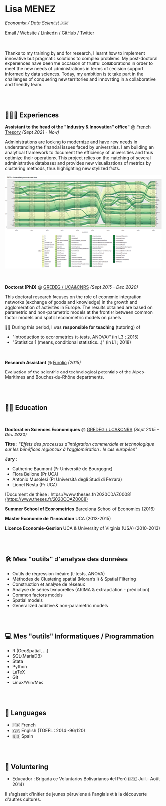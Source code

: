 # Lisa MENEZ

_Economist / Data Scientist :fr:_ <br>

[Email](mailto:lisa.menez@free.fr) / [Website](https://lmermaid.github.io/cv_eng) / [LinkedIn](https://www.linkedin.com/in/lisa-menez-10b6631ba/) / [GitHub](https://github.com/lmermaid/) / [Twitter](https://twitter.com/lisamenez/) 

<br><br>
Thanks to my training by and for research, I learnt how to implement innovative but pragmatic solutions to complex problems. My post-doctoral experiences have been the occasion of fruitful collaborations in order to meet the new needs of administrations in terms of decision support informed by data sciences. Today, my ambition is to take part in the challenges of conquering new territories and innovating in a collaborative and friendly team.
  
<br><br>
## 👩🏼‍💻 Experiences 

**Assistant to the head of the "Industry \& Innovation" office"** @ [French Tresory](https://www.tresor.economie.gouv.fr/) _(Sept 2021 - Now)_<br>

Administrations are looking to modernize and have new needs in understanding the financial issues faced by universities. I am building an analytical framework to document the efficiency of universities and thus optimize their operations. This project relies on the matching of several administrative databases and provides new visualizations of metrics by clustering methods, thus highlighting new stylized facts.

![Needs of Universities](/assets/images/BNR.png)

<br><br>
**Doctorat (PhD)** @ [GREDEG / UCA&CNRS](https://gredeg.univ-cotedazur.fr) _(Sept 2015 - Dec 2020)_<br>

This doctoral research focuses on the role of economic integration networks (exchange of goods and knowledge) in the growth and agglomeration of activities in Europe. The results obtained are based on parametric and non-parametric models at the frontier between common factor models and spatial econometric models on panels

:woman_teacher: During this period, I was **responsible for teaching** (tutoring) of
- "Introduction to econometrics (t-tests, ANOVA)" (in L3 ; 2015)
- "Statistics 1 (means, conditional statistics...)" (in L1 ; 2018)
    
<br><br>
**Research Assistant** @ [Eurolio](https://www.univ-st-etienne.fr/fr/gate-lse/eurolio-2.html) _(2015)_<br>

Evaluation of the scientific and technological potentials of the Alpes-Maritimes and Bouches-du-Rhône departments.

<br><br>
## :woman_student: Education 
<br>

**Doctorat en Sciences Économiques** @ [GREDEG / UCA&CNRS](www.unice.fr)  _(Sept 2015 - Déc 2020)_ <br>

**Titre** : "*Effets des processus d’intégration commerciale et technologique sur les
bénéfices régionaux à l’agglomération : le cas européen*"

**Jury** :
- Catherine Baumont (Pr Université de Bourgogne)
- Flora Bellone (Pr UCA)
- Antonio Musolesi (Pr Università degli Studi di Ferrara)
- Lionel Nesta (Pr UCA)

[Document de thèse : https://www.theses.fr/2020COAZ0008](https://www.theses.fr/2020COAZ0008)

**Summer School of Econometrics** Barcelona School of Economics (2016)

**Master Economie de l’Innovation** UCA (2013-2015)

**Licence Economie-Gestion** UCA & University of Virginia (USA) (2010-2013)

<br><br>
## :hammer_and_wrench: Mes "outils" d'analyse des données

- Outils de régression linéaire (t-tests, ANOVA)
- Méthodes de Clustering spatial (Moran’s i) & Spatial Filtering
- Construction et analyse de réseaux
- Analyse de séries temporelles (ARIMA & extrapolation - prédiction)
- Common factors models
- Spatial models
- Generalized additive & non-parametric models

<br><br>
## :computer: Mes "outils" Informatiques / Programmation

- R (GeoSpatial, ...) 
- SQL(MariaDB)
- Stata 
- Python
- LaTeX
- Git
- Linux/Win/Mac

<br><br>
## :tongue: Languages

- :fr: French
- 🇬🇧 English (TOEFL : 2014 -96/120)
- :es: Spain

<br><br>
## 📌 Voluntering

- Educador : Brigada de Voluntarios Bolivarianos del Perú (:peru: Juil.- Août 2014)

Il s'agissait d'initier de jeunes péruviens à l'anglais et à la découverte d'autres cultures.
<br>
